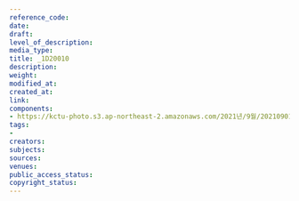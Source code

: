```yaml
---
reference_code: 
date: 
draft: 
level_of_description: 
media_type: 
title: _1D20010
description: 
weight: 
modified_at: 
created_at: 
link: 
components:
- https://kctu-photo.s3.ap-northeast-2.amazonaws.com/2021년/9월/20210901_진보당+김재연+상임대표,+공동대표단+민주노총+방문/_1D20010.jpg
tags:
- 
creators: 
subjects: 
sources: 
venues: 
public_access_status: 
copyright_status: 
---
```

